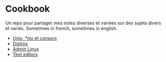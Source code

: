 # Cookbook

Un repo pour partager mes notes diverses et variées sur des sujets divers et variés.
Sometimes in french, sometimes in english.

* [Unix, *nix et consors](pages/nix/README.md)
* [Distros](pages/nix/distros/README.md)
* [Admin Linux](pages/admin-linux/README.md)
* [Text editors](pages/editors/README.md)
